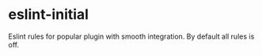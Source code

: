 # eslint-initial
Eslint rules for popular plugin with smooth integration. By default all rules is off.
